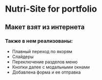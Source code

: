 # Nutri-Site for portfolio 
## Макет взят из интернета
### Также в нем реализованы: 

* Плавный переход по якорям
* Слайдеры
* Переключение разделов меню
* Кнопки далее с модальными окнами
* Добавлена форма и ее отправка

